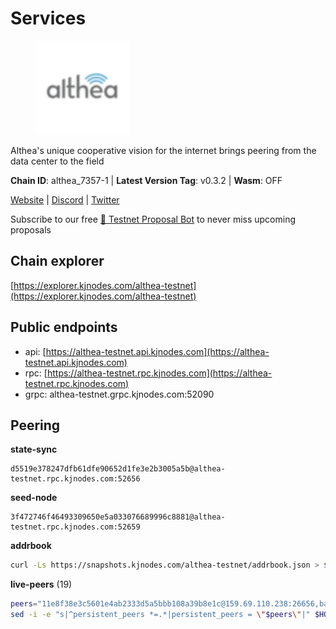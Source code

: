 # Services

<figure><img src="https://raw.githubusercontent.com/kj89/cosmos-images/main/logos/althea.png" width="150" alt=""><figcaption></figcaption></figure>

Althea's unique cooperative vision for the internet  brings peering from the data center to the field

**Chain ID**: althea_7357-1 | **Latest Version Tag**: v0.3.2 | **Wasm**: OFF

[Website](https://www.althea.net) | [Discord](https://discord.gg/ZTKWfpDs) | [Twitter](https://twitter.com/altheanetwork)



Subscribe to our free [🤖 Testnet Proposal Bot](https://t.me/kjnodes_testnet_proposal_bot) to never miss upcoming proposals


## Chain explorer
[https://explorer.kjnodes.com/althea-testnet](https://explorer.kjnodes.com/althea-testnet)

## Public endpoints

* api: [https://althea-testnet.api.kjnodes.com](https://althea-testnet.api.kjnodes.com)
* rpc: [https://althea-testnet.rpc.kjnodes.com](https://althea-testnet.rpc.kjnodes.com)
* grpc: althea-testnet.grpc.kjnodes.com:52090

## Peering

**state-sync**

```text
d5519e378247dfb61dfe90652d1fe3e2b3005a5b@althea-testnet.rpc.kjnodes.com:52656
```

**seed-node**

```text
3f472746f46493309650e5a033076689996c8881@althea-testnet.rpc.kjnodes.com:52659
```

**addrbook**
```bash
curl -Ls https://snapshots.kjnodes.com/althea-testnet/addrbook.json > $HOME/.althea/config/addrbook.json
```

**live-peers** (19)
```bash
peers="11e8f38e3c5601e4ab2333d5a5bbb108a39b8e1c@159.69.110.238:26656,ba247bdf826a9636a8276d6a00d8004755f6bb18@162.19.238.210:26656,3f9a20277d68b7fe52efbe84dad231af472d0190@162.55.235.69:29656,ccc09b0fb3c5f6b2dc826a6896bf43b099921bdb@207.180.253.242:26656,5df46d6901ca3487b640950cd0ffedd315536ca1@161.97.139.245:26656,d5040e6aa2f190e04a39dc27e8199786a848e1cd@161.97.99.251:26156,7eb055628aee375914d7d265ef4bc01ea692fe95@65.109.82.106:31656,8af3c5f2e975150cbf2d57bea182c2ca0fb808d2@65.21.237.170:10456,4f3add677b0e4c8dec8b81101ea82620a19d5d0a@65.21.199.148:26633,a3ac64c5c84817f3694a866298399e6ad71ff26c@65.21.53.39:26656,695f6de1a39a5f189015a50ef5f9df144a76b4d8@65.108.233.102:36656,a51b45869b5403dc71251a69879c1eb1c3042bed@65.108.134.215:29336,937dcf8c45b7c64e5188a7036427f2ce86383035@95.165.89.222:24126,d5519e378247dfb61dfe90652d1fe3e2b3005a5b@65.109.68.190:52656,cd71580f8ab4af6beeaf867702a86ca6f9331f71@65.19.136.133:23296,15e7baf69c0db5c25e26cd1f13eb0d52a7a708b5@142.202.241.235:26656,f6e3f995ba1c3ceed8bd556d9a23d2922d98a9a6@66.172.36.136:14656,d26fddea7ceb8cb5a52223702a23757cb09fad37@207.180.199.115:31656,4f8729168c5454d04ff4a4d7b51986b2e97c68ff@165.232.104.13:26656"
sed -i -e "s|^persistent_peers *=.*|persistent_peers = \"$peers\"|" $HOME/.althea/config/config.toml
```

